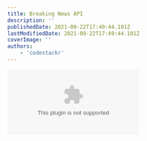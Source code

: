 ```yaml
---
title: Breaking News API
description: ''
publishedDate: 2021-09-22T17:49:44.101Z
lastModifiedDate: 2021-09-22T17:49:44.101Z
coverImage: ''
authors:
    - 'codestackr'
---
```


<Embed
	type="youtube"
	url="https://youtu.be/NFToND6x_nI?t=791"
	title="Breaking News API"
/>
